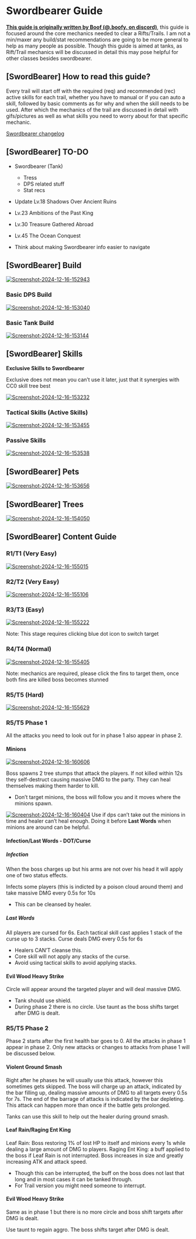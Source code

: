# Swordbearer Guide

[**This guide is originally written by Boof (@.boofy. on discord)**](https://docs.google.com/document/d/1lpGxdbCOqSEJD_Rn2Oz2LIoYJBMqRXCHfnRC90a4GfY/edit?tab=t.0#heading=h.q4dkb4hryw8w), this guide is focused around the core mechanics needed to clear a Rifts/Trails. I am not a min/maxer any build/stat recommendations are going to be more general to help as many people as possible. Though this guide is aimed at tanks, as Rift/Trail mechanics will be discussed in detail this may pose helpful for other classes besides swordbearer.

## [SwordBearer] How to read this guide?

Every trail will start off with the required (req) and recommended (rec) active skills for each trail, whether you have to manual or if you can auto a skill, followed by basic comments as for why and when the skill needs to be used. After which the mechanics of the trail are discussed in detail with gifs/pictures as well as what skills you need to worry about for that specific mechanic.

[Swordbearer changelog](https://docs.google.com/document/d/1lpGxdbCOqSEJD_Rn2Oz2LIoYJBMqRXCHfnRC90a4GfY/edit?tab=t.0#heading=h.khklspvwx9e4)

## [SwordBearer] TO-DO

- Swordbearer (Tank)

  - Tress
  - DPS related stuff
  - Stat recs

- Update Lv.18 Shadows Over Ancient Ruins
- Lv.23 Ambitions of the Past King
- Lv.30 Treasure Gathered Abroad
- Lv.45 The Ocean Conquest
- Think about making Swordbearer info easier to navigate

## [SwordBearer] Build

<a href="https://ibb.co.com/D9srTpw"><img src="https://i.ibb.co.com/bsqbDJN/Screenshot-2024-12-16-152943.png" alt="Screenshot-2024-12-16-152943" border="0"></a>

### Basic DPS Build

<a href="https://ibb.co.com/kSnL257"><img src="https://i.ibb.co.com/9rXxHcD/Screenshot-2024-12-16-153040.png" alt="Screenshot-2024-12-16-153040" border="0"></a>

### Basic Tank Build

<a href="https://ibb.co.com/5YYN3k1"><img src="https://i.ibb.co.com/cbbG9wy/Screenshot-2024-12-16-153144.png" alt="Screenshot-2024-12-16-153144" border="0"></a>

## [SwordBearer] Skills

**Exclusive Skills to Swordbearer**

Exclusive does not mean you can’t use it later, just that it synergies with CC0 skill tree best

<a href="https://ibb.co.com/jkMGHNR"><img src="https://i.ibb.co.com/B2ZjwpN/Screenshot-2024-12-16-153232.png" alt="Screenshot-2024-12-16-153232" border="0"></a>

### Tactical Skills (Active Skills)

<a href="https://ibb.co.com/FwncFdT"><img src="https://i.ibb.co.com/xj3wNrT/Screenshot-2024-12-16-153455.png" alt="Screenshot-2024-12-16-153455" border="0"></a>

### Passive Skills

<a href="https://ibb.co.com/3MSxLJT"><img src="https://i.ibb.co.com/CMVjTrw/Screenshot-2024-12-16-153538.png" alt="Screenshot-2024-12-16-153538" border="0"></a>

## [SwordBearer] Pets

<a href="https://ibb.co.com/xs5kLtm"><img src="https://i.ibb.co.com/dcKTMwb/Screenshot-2024-12-16-153656.png" alt="Screenshot-2024-12-16-153656" border="0"></a>

## [SwordBearer] Trees

<a href="https://imgbb.com/"><img src="https://i.ibb.co.com/zFM6M5K/Screenshot-2024-12-16-154050.png" alt="Screenshot-2024-12-16-154050" border="0"></a>

## [SwordBearer] Content Guide

### R1/T1 (Very Easy)

<a href="https://ibb.co.com/Sn542fC"><img src="https://i.ibb.co.com/1q7t3zW/Screenshot-2024-12-16-155015.png" alt="Screenshot-2024-12-16-155015" border="0"></a>

### R2/T2 (Very Easy)

<a href="https://ibb.co.com/Jmsfps2"><img src="https://i.ibb.co.com/dj5dp56/Screenshot-2024-12-16-155106.png" alt="Screenshot-2024-12-16-155106" border="0"></a>

### R3/T3 (Easy)

<a href="https://ibb.co.com/djfnBMr"><img src="https://i.ibb.co.com/mbRQJTG/Screenshot-2024-12-16-155222.png" alt="Screenshot-2024-12-16-155222" border="0"></a>

Note: This stage requires clicking blue dot icon to switch target

### R4/T4 (Normal)

<a href="https://ibb.co.com/qCbMxq1"><img src="https://i.ibb.co.com/dtn07CK/Screenshot-2024-12-16-155405.png" alt="Screenshot-2024-12-16-155405" border="0"></a>

Note: mechanics are required, please click the fins to target them, once both fins are killed boss becomes stunned

### R5/T5 (Hard)

<a href="https://ibb.co.com/B6RpYhJ"><img src="https://i.ibb.co.com/6t5MqKS/Screenshot-2024-12-16-155629.png" alt="Screenshot-2024-12-16-155629" border="0"></a>

### R5/T5 Phase 1

All the attacks you need to look out for in phase 1 also appear in phase 2.

#### Minions

<a href="https://imgbb.com/"><img src="https://i.ibb.co.com/6svxBTs/Screenshot-2024-12-16-160606.png" alt="Screenshot-2024-12-16-160606" border="0"></a>

Boss spawns 2 tree stumps that attack the players. If not killed within 12s they self-destruct causing massive DMG to the party. They can heal themselves making them harder to kill.

- Don’t target minions, the boss will follow you and it moves where the minions spawn.

<a href="https://imgbb.com/"><img src="https://i.ibb.co.com/8YSjL6X/Screenshot-2024-12-16-160404.png" alt="Screenshot-2024-12-16-160404" border="0"></a> Use if dps can’t take out the minions in time and healer can’t heal enough. Doing it before **Last Words** when minions are around can be helpful.

#### Infection/Last Words - DOT/Curse

##### Infection

When the boss charges up but his arms are not over his head it will apply one of two status effects.

Infects some players (this is indicted by a poison cloud around them) and take massive DMG every 0.5s for 10s

- This can be cleansed by healer.

##### Last Words

All players are cursed for 6s. Each tactical skill cast applies 1 stack of the curse up to 3 stacks. Curse deals DMG every 0.5s for 6s

- Healers CAN’T cleanse this.
- Core skill will not apply any stacks of the curse.
- Avoid using tactical skills to avoid applying stacks.

#### Evil Wood Heavy Strike

Circle will appear around the targeted player and will deal massive DMG.

- Tank should use shield.
- During phase 2 there is no circle. Use taunt as the boss shifts target after DMG is dealt.

### R5/T5 Phase 2

Phase 2 starts after the first health bar goes to 0. All the attacks in phase 1 appear in phase 2. Only new attacks or changes to attacks from phase 1 will be discussed below.

#### Violent Ground Smash

Right after he phases he will usually use this attack, however this sometimes gets skipped. The boss will charge up an attack, indicated by the bar filling up, dealing massive amounts of DMG to all targets every 0.5s for 7s. The end of the barrage of attacks is indicated by the bar depleting. This attack can happen more than once if the battle gets prolonged.

Tanks can use this skill to help out the healer during ground smash.

#### Leaf Rain/Raging Ent King

Leaf Rain: Boss restoring 1% of lost HP to itself and minions every 1s while dealing a large amount of DMG to players.
Raging Ent King: a buff applied to the boss if Leaf Rain is not interrupted. Boss increases in size and greatly increasing ATK and attack speed.

- Though this can be interrupted, the buff on the boss does not last that long and in most cases it can be tanked through.
- For Trail version you might need someone to interrupt.

#### Evil Wood Heavy Strike

Same as in phase 1 but there is no more circle and boss shift targets after DMG is dealt.

Use taunt to regain aggro. The boss shifts target after DMG is dealt.
